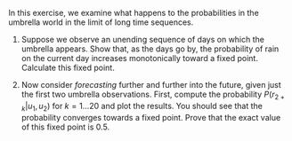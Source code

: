 

In this exercise, we examine what
happens to the probabilities in the umbrella world in the limit of long
time sequences.<br>

1.  Suppose we observe an unending sequence of days on which the
    umbrella appears. Show that, as the days go by, the probability of
    rain on the current day increases monotonically toward a
    fixed point. Calculate this fixed point.<br>

2.  Now consider <i>forecasting</i> further and further into the
    future, given just the first two umbrella observations. First,
    compute the probability $P(r_{2+k}|u_1,u_2)$ for
    $k=1 \ldots 20$ and plot the results. You should see that
    the probability converges towards a fixed point. Prove that the
    exact value of this fixed point is 0.5.
